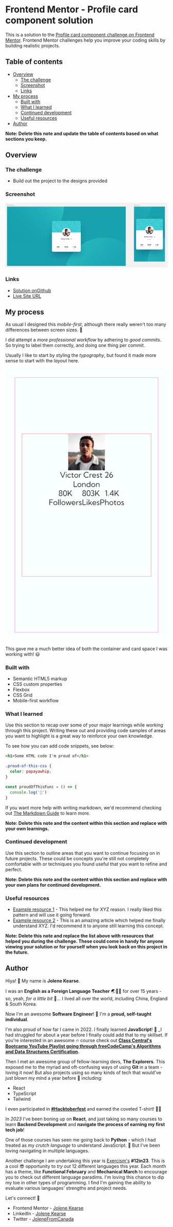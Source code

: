 # Frontend Mentor - Profile card component solution

This is a solution to the [Profile card component challenge on Frontend Mentor](https://www.frontendmentor.io/challenges/profile-card-component-cfArpWshJ). Frontend Mentor challenges help you improve your coding skills by building realistic projects. 

## Table of contents

- [Overview](#overview)
  - [The challenge](#the-challenge)
  - [Screenshot](#screenshot)
  - [Links](#links)
- [My process](#my-process)
  - [Built with](#built-with)
  - [What I learned](#what-i-learned)
  - [Continued development](#continued-development)
  - [Useful resources](#useful-resources)
- [Author](#author)

**Note: Delete this note and update the table of contents based on what sections you keep.**

## Overview

### The challenge

- Build out the project to the designs provided

### Screenshot

![Figma Designs](screenshots/figma-designs.png)



### Links

- [Solution onGithub](https://github.com/JoleneKearse/fem-profile-card-component)
- [Live Site URL](https://fem-profile-card-component-rho.vercel.app/)

## My process

As usual I designed this *mobile-first*, although there really weren't too many differences between screen sizes. 🤣

I did attempt a _more professional workflow_ by adhering to *good commits*. So trying to label them correctly, and doing one thing per commit. 

Usually I like to start by styling the *typography*, but found it made more sense to start with the *layout* here.

![basic layout](screenshots/layout.png)

This gave me a much better idea of both the container and card space I was working with! 😃

### Built with

- Semantic HTML5 markup
- CSS custom properties
- Flexbox
- CSS Grid
- Mobile-first workflow


### What I learned

Use this section to recap over some of your major learnings while working through this project. Writing these out and providing code samples of areas you want to highlight is a great way to reinforce your own knowledge.

To see how you can add code snippets, see below:

```html
<h1>Some HTML code I'm proud of</h1>
```
```css
.proud-of-this-css {
  color: papayawhip;
}
```
```js
const proudOfThisFunc = () => {
  console.log('🎉')
}
```

If you want more help with writing markdown, we'd recommend checking out [The Markdown Guide](https://www.markdownguide.org/) to learn more.

**Note: Delete this note and the content within this section and replace with your own learnings.**

### Continued development

Use this section to outline areas that you want to continue focusing on in future projects. These could be concepts you're still not completely comfortable with or techniques you found useful that you want to refine and perfect.

**Note: Delete this note and the content within this section and replace with your own plans for continued development.**

### Useful resources

- [Example resource 1](https://www.example.com) - This helped me for XYZ reason. I really liked this pattern and will use it going forward.
- [Example resource 2](https://www.example.com) - This is an amazing article which helped me finally understand XYZ. I'd recommend it to anyone still learning this concept.

**Note: Delete this note and replace the list above with resources that helped you during the challenge. These could come in handy for anyone viewing your solution or for yourself when you look back on this project in the future.**

## Author

Hiya! 👋 My name is **Jolene Kearse**.  

I was an **English as a Foreign Language Teacher** ️🌏🧑‍🏫 for over 15 years - so, yeah, _for a little bit_ 🤌...  I lived all over the world, including China, England & South Korea.

Now I'm an awesome **Software Engineer**! 💃 I'm a **proud, self-taught individual**. 

I'm also proud of how far I came in 2022.  I finally learned **JavaScript**! 🍻 _I had struggled for about a year before I finally could add that to my skillset.  If you're interested in an awesome 🔥 course check out **[Class Central's Bootcamp YouTube Playlist going through freeCodeCamp's Algorithms and Data Structures Certification](https://www.youtube.com/playlist?list=PLU3RKvMpgrSEoqVIV14K_zuinrIBcnCgT).**

Then I met an awesome group of fellow-learning devs, **The Explorers**.  This exposed me to the myriad and oft-confusing ways of using **Git** in a team - loving it now!  But also projects using so many kinds of tech that would've just blown my mind a year before 🤯 including:
- React
- TypeScript
- Tailwind

I even participated in **[#Hacktoberfest](https://hacktoberfest.com/)** and earned the coveted T-shirt! 🎉👕


In *2023* I've been boning up on **React**, and just taking so many courses to learn **Backend Development** and **navigate the process of earning my first tech job**!

One of those courses has seen me going back to **Python** - which I had treated as my _crutch language_ to understand JavaScript.  🤣  But I've been loving navigating in multiple languages.

Another challenge I am undertaking this year is [Exercism's](https://exercism.org/) **#12in23**.  This is a cool 😎 opportunity to _try out_ 12 different languages this year.  Each month has a theme, like **Functional February** and **Mechanical March** to encourage you to check out different language paradims.  I'm loving this chance to dip my toe in other types of programming.  I find I'm gaining the ability to evaluate various languages' strengths and project needs.

Let's connect! 💬

- Frontend Mentor - [Jolene Kearse](https://www.frontendmentor.io/profile/JoleneKearse)
- LinkedIn - [Jolene Kearse](https://www.linkedin.com/in/jolene-kearse-2562ba218/)
- Twitter - [JoleneFromCanada](https://twitter.com/FromJolene)




